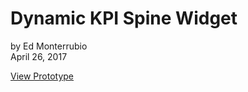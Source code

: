 # Dynamic KPI Spine Widget
by Ed Monterrubio</br>
April 26, 2017

<a href="https://framer.cloud/kcoOh" target="_blank">View Prototype</a>
